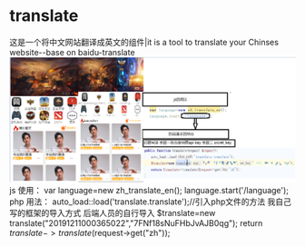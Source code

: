 # translate
这是一个将中文网站翻译成英文的组件|it is a tool to translate your Chinses website--base on baidu-translate
![Image text](https://raw.githubusercontent.com/JJawesomeJJ/translate/master/usage.png)
js 使用：
var language=new zh_translate_en();
language.start('/language');
php 用法：
auto_load::load('translate.translate');//引入php文件的方法 我自己写的框架的导入方式 后端人员的自行导入
$translate=new translate("20191211000365022","7FNf18sNuFHbJvAJB0qg");
return $translate->translate($request->get("zh"));
            
